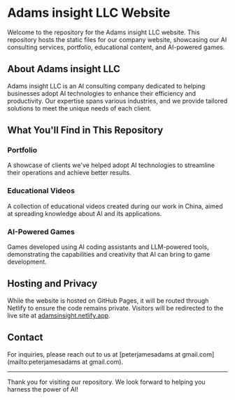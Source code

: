 # Adams insight LLC Website

Welcome to the repository for the Adams insight LLC website. This repository hosts the static files for our company website, showcasing our AI consulting services, portfolio, educational content, and AI-powered games.

## About Adams insight LLC

Adams insight LLC is an AI consulting company dedicated to helping businesses adopt AI technologies to enhance their efficiency and productivity. Our expertise spans various industries, and we provide tailored solutions to meet the unique needs of each client.

## What You'll Find in This Repository

### Portfolio
A showcase of clients we've helped adopt AI technologies to streamline their operations and achieve better results.

### Educational Videos
A collection of educational videos created during our work in China, aimed at spreading knowledge about AI and its applications.

### AI-Powered Games
Games developed using AI coding assistants and LLM-powered tools, demonstrating the capabilities and creativity that AI can bring to game development.

## Hosting and Privacy

While the website is hosted on GitHub Pages, it will be routed through Netlify to ensure the code remains private. Visitors will be redirected to the live site at [adamsinsight.netlify.app](https://adamsinsight.netlify.app/).

## Contact

For inquiries, please reach out to us at [peterjamesadams at gmail.com](mailto:peterjamesadams at gmail.com).

---

Thank you for visiting our repository. We look forward to helping you harness the power of AI!
